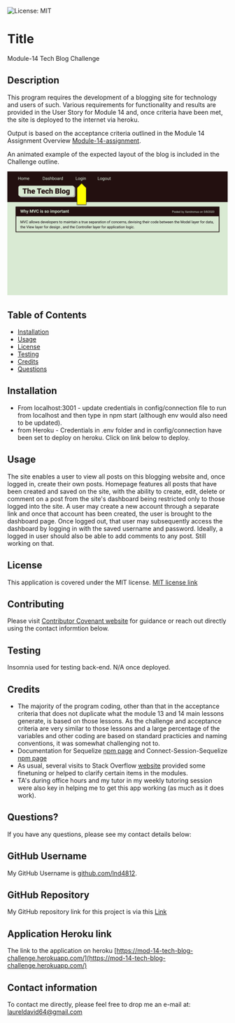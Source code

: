 

![License: MIT](https://img.shields.io/badge/License-MIT-yellow.svg)

# Title

Module-14 Tech Blog Challenge

## Description

This program requires the development of a blogging site for technology and users of such. Various requirements for functionality and results are provided in the User Story for Module 14 and, once criteria have been met, the site is deployed to the internet via heroku.  

Output is based on the acceptance criteria outlined in the Module 14 Assignment Overview [Module-14-assignment](https://courses.bootcampspot.com/courses/1181/assignments/23366?module_item_id=465235).

An animated example of the expected layout of the blog is included in the Challenge outline.

![example](/public/images/14-mvc-homework-demo-01.gif)

## Table of Contents

* [Installation](#installation)
* [Usage](#usage)
* [License](#license)
* [Testing](#testing)
* [Credits](#credits)
* [Questions](#questions)

## Installation

* From localhost:3001 - update credentials in config/connection file to run from localhost and then type in npm start (although env would also need to be updated).
* from Heroku - Credentials in .env folder and in config/connection have been set to deploy on heroku. Click on link below to deploy.
  
## Usage

The site enables a user to view all posts on this blogging website and, once logged in, create their own posts. Homepage features all posts that have been created and saved on the site, with the ability to create, edit, delete or comment on a post from the site's dashboard being restricted only to those logged into the site.  A user may create a new account through a separate link and once that account has been created, the user is brought to the dashboard page.  Once logged out, that user may subsequently access the dashboard by logging in with the saved username and password.  Ideally, a logged in user should also be able to add comments to any post.  Still working on that.

## License

This application is covered under the MIT license.  [MIT license link](https://choosealicense.com/licenses/mit/)

## Contributing

Please visit [Contributor Covenant website](https://contributor-covenant.org) for guidance or reach out directly using the contact informtion below.

## Testing

Insomnia used for testing back-end. N/A once deployed.

## Credits

* The majority of the program coding, other than that in the acceptance criteria that does not duplicate what the module 13 and 14 main lessons generate, is based on those lessons.  As the challenge and acceptance criteria are very similar to those lessons and a large percentage of the variables and other coding are based on standard practicies and naming conventions, it was somewhat challenging not to.  
* Documentation for Sequelize [npm page](https://www.npmjs.com/package/sequelize) and Connect-Session-Sequelize [npm page](https://www.npmjs.com/package/connect-session-sequelize)
* As usual, several visits to Stack Overflow [website](https://stackoverflow.com) provided some finetuning or helped to clarify certain items in the modules.
* TA's during office hours and my tutor in my weekly tutoring session were also key in helping me to get this app working (as much as it does work).

## Questions?

If you have any questions, please see my contact details below:

## GitHub Username

My GitHub Username is [github.com/lnd4812](github.com/lnd4812).  

## GitHub Repository

My GitHub repository link for this project is via this [Link](https://github.com/lnd4812/mod-14-tech-blog-challenge)

## Application Heroku link

The link to the application on heroku [https://mod-14-tech-blog-challenge.herokuapp.com/](https://mod-14-tech-blog-challenge.herokuapp.com/)

## Contact information

To contact me directly, please feel free to drop me an e-mail at: <a hef="mailto:laureldavid64@gmail.com">laureldavid64@gmail.com</a>
